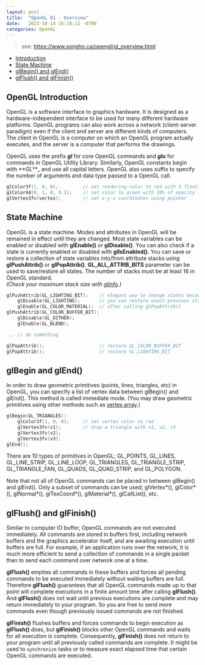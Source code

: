 ```yaml
---
layout: post
title:  "OpenGL 01 - Overview"
date:   2023-10-14 16:18:12 -0700
categories: OpenGL
--- 
```


> see: https://www.songho.ca/opengl/gl_overview.html

-   [Introduction](#opengl-introduction)
-   [State Machine](#state-machine)
-   [glBegin() and glEnd()](#glbegin-and-glend)
-   [glFlush() and glFinish()](#glflush-and-glfinish)

## OpenGL Introduction

OpenGL is a software interface to graphics hardware. It is designed as a hardware-independent interface to be used for many different hardware platforms. OpenGL programs can also work across a network (client-server paradigm) even if the client and server are different kinds of computers. The client in OpenGL is a computer on which an OpenGL program actually executes, and the server is a computer that performs the drawings.  
  
OpenGL uses the prefix  _**gl**_  for core OpenGL commands and  _**glu**_  for commands in OpenGL Utility Library. Similarly, OpenGL constants begin with  _**GL_**_  and use all capital letters. OpenGL also uses suffix to specify the number of arguments and data type passed to a OpenGL call.

```cpp
glColor3f(1, 0, 0);         // set rendering color to red with 3 floating numbers
glColor4d(0, 1, 0, 0.2);    // set color to green with 20% of opacity (double)
glVertex3fv(vertex);        // set x-y-z coordinates using pointer
```

## State Machine

OpenGL is a state machine. Modes and attributes in OpenGL will be remained in effect until they are changed. Most state variables can be enabled or disabled with  **glEnable()**  or  **glDisable()**. You can also check if a state is currently enabled or disabled with  **glIsEnabled()**. You can save or restore a collection of state variables into/from attribute stacks using  **glPushAttrib()**  or  **glPopAttrib()**.  **GL_ALL_ATTRIB_BITS**  parameter can be used to save/restore all states. The number of stacks must be at least 16 in OpenGL standard.  
_(Check your maximum stack size with  [glinfo](https://www.songho.ca/opengl/files/glinfo.zip).)_

```cpp
glPushAttrib(GL_LIGHTING_BIT);    // elegant way to change states because
    glDisable(GL_LIGHTING);       // you can restore exact previous states
    glEnable(GL_COLOR_MATERIAL);  // after calling glPopAttrib()
glPushAttrib(GL_COLOR_BUFFER_BIT);
    glDisable(GL_DITHER);
    glEnable(GL_BLEND);

... // do something

glPopAttrib();                    // restore GL_COLOR_BUFFER_BIT
glPopAttrib();                    // restore GL_LIGHTING_BIT
```

## glBegin and glEnd()

In order to draw geometric primitives (points, lines, triangles, etc) in OpenGL, you can specify a list of vertex data between glBegin() and glEnd(). This method is called immediate mode. (You may draw geometric primitives using other methods such as  [vertex array](https://www.songho.ca/opengl/gl_vertexarray.html).)

```cpp
glBegin(GL_TRIANGLES);
    glColor3f(1, 0, 0);     // set vertex color to red
    glVertex3fv(v1);        // draw a triangle with v1, v2, v3
    glVertex3fv(v2);
    glVertex3fv(v3);
glEnd();
```

There are 10 types of primitives in OpenGL; GL_POINTS, GL_LINES, GL_LINE_STRIP, GL_LINE_LOOP, GL_TRIANGLES, GL_TRIANGLE_STRIP, GL_TRIANGLE_FAN, GL_QUADS, GL_QUAD_STRIP, and GL_POLYGON.

Note that not all of OpenGL commands can be placed in between glBegin() and glEnd(). Only a subset of commands can be used; glVertex*(), glColor*(), glNormal*(), glTexCoord*(), glMaterial*(), glCallList(), etc.


## glFlush() and glFinish()

Similar to computer IO buffer, OpenGL commands are not executed immediately. All commands are stored in buffers first, including network buffers and the graphics accelerator itself, and are awaiting execution until buffers are full. For example, if an application runs over the network, it is much more efficient to send a collection of commands in a single packet than to send each command over network one at a time.

**glFlush()**  empties all commands in these buffers and forces all pending commands to be executed immediately without waiting buffers are full. Therefore  **glFlush()**  guarantees that all OpenGL commands made up to that point will complete executions in a finite amount time after calling  **glFlush()**. And  **glFlush()**  does not wait until previous executions are complete and may return immediately to your program. So you are free to send more commands even though previously issued commands are not finished.

**glFinish()**  flushes buffers and forces commands to begin execution as  **glFlush()**  does, but  **glFinish()**  blocks other OpenGL commands and waits for all execution is complete. Consequently,  **glFinish()**  does not return to your program until all previously called commands are complete. It might be used to `synchronize` tasks or to measure exact elapsed time that certain OpenGL commands are executed.